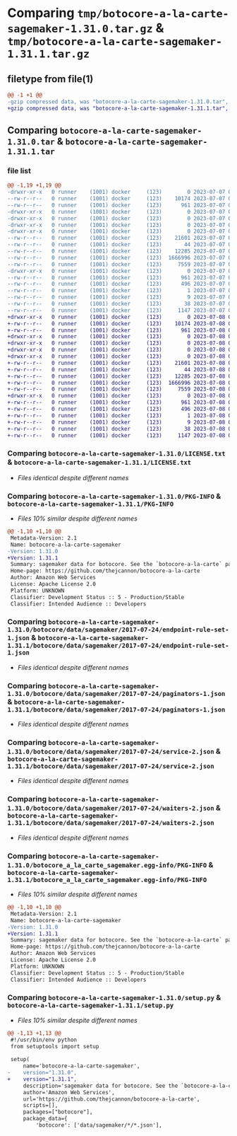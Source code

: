 # Comparing `tmp/botocore-a-la-carte-sagemaker-1.31.0.tar.gz` & `tmp/botocore-a-la-carte-sagemaker-1.31.1.tar.gz`

## filetype from file(1)

```diff
@@ -1 +1 @@
-gzip compressed data, was "botocore-a-la-carte-sagemaker-1.31.0.tar", last modified: Fri Jul  7 01:44:22 2023, max compression
+gzip compressed data, was "botocore-a-la-carte-sagemaker-1.31.1.tar", last modified: Sat Jul  8 01:42:43 2023, max compression
```

## Comparing `botocore-a-la-carte-sagemaker-1.31.0.tar` & `botocore-a-la-carte-sagemaker-1.31.1.tar`

### file list

```diff
@@ -1,19 +1,19 @@
-drwxr-xr-x   0 runner    (1001) docker     (123)        0 2023-07-07 01:44:22.347705 botocore-a-la-carte-sagemaker-1.31.0/
--rw-r--r--   0 runner    (1001) docker     (123)    10174 2023-07-07 01:44:22.000000 botocore-a-la-carte-sagemaker-1.31.0/LICENSE.txt
--rw-r--r--   0 runner    (1001) docker     (123)      961 2023-07-07 01:44:22.347705 botocore-a-la-carte-sagemaker-1.31.0/PKG-INFO
-drwxr-xr-x   0 runner    (1001) docker     (123)        0 2023-07-07 01:44:22.343705 botocore-a-la-carte-sagemaker-1.31.0/botocore/
-drwxr-xr-x   0 runner    (1001) docker     (123)        0 2023-07-07 01:44:22.343705 botocore-a-la-carte-sagemaker-1.31.0/botocore/data/
-drwxr-xr-x   0 runner    (1001) docker     (123)        0 2023-07-07 01:44:22.343705 botocore-a-la-carte-sagemaker-1.31.0/botocore/data/sagemaker/
-drwxr-xr-x   0 runner    (1001) docker     (123)        0 2023-07-07 01:44:22.347705 botocore-a-la-carte-sagemaker-1.31.0/botocore/data/sagemaker/2017-07-24/
--rw-r--r--   0 runner    (1001) docker     (123)    21601 2023-07-07 01:43:28.000000 botocore-a-la-carte-sagemaker-1.31.0/botocore/data/sagemaker/2017-07-24/endpoint-rule-set-1.json
--rw-r--r--   0 runner    (1001) docker     (123)       44 2023-07-07 01:43:28.000000 botocore-a-la-carte-sagemaker-1.31.0/botocore/data/sagemaker/2017-07-24/examples-1.json
--rw-r--r--   0 runner    (1001) docker     (123)    12285 2023-07-07 01:43:28.000000 botocore-a-la-carte-sagemaker-1.31.0/botocore/data/sagemaker/2017-07-24/paginators-1.json
--rw-r--r--   0 runner    (1001) docker     (123)  1666996 2023-07-07 01:43:28.000000 botocore-a-la-carte-sagemaker-1.31.0/botocore/data/sagemaker/2017-07-24/service-2.json
--rw-r--r--   0 runner    (1001) docker     (123)     7559 2023-07-07 01:43:28.000000 botocore-a-la-carte-sagemaker-1.31.0/botocore/data/sagemaker/2017-07-24/waiters-2.json
-drwxr-xr-x   0 runner    (1001) docker     (123)        0 2023-07-07 01:44:22.347705 botocore-a-la-carte-sagemaker-1.31.0/botocore_a_la_carte_sagemaker.egg-info/
--rw-r--r--   0 runner    (1001) docker     (123)      961 2023-07-07 01:44:22.000000 botocore-a-la-carte-sagemaker-1.31.0/botocore_a_la_carte_sagemaker.egg-info/PKG-INFO
--rw-r--r--   0 runner    (1001) docker     (123)      496 2023-07-07 01:44:22.000000 botocore-a-la-carte-sagemaker-1.31.0/botocore_a_la_carte_sagemaker.egg-info/SOURCES.txt
--rw-r--r--   0 runner    (1001) docker     (123)        1 2023-07-07 01:44:22.000000 botocore-a-la-carte-sagemaker-1.31.0/botocore_a_la_carte_sagemaker.egg-info/dependency_links.txt
--rw-r--r--   0 runner    (1001) docker     (123)        9 2023-07-07 01:44:22.000000 botocore-a-la-carte-sagemaker-1.31.0/botocore_a_la_carte_sagemaker.egg-info/top_level.txt
--rw-r--r--   0 runner    (1001) docker     (123)       38 2023-07-07 01:44:22.347705 botocore-a-la-carte-sagemaker-1.31.0/setup.cfg
--rw-r--r--   0 runner    (1001) docker     (123)     1147 2023-07-07 01:44:22.000000 botocore-a-la-carte-sagemaker-1.31.0/setup.py
+drwxr-xr-x   0 runner    (1001) docker     (123)        0 2023-07-08 01:42:43.703704 botocore-a-la-carte-sagemaker-1.31.1/
+-rw-r--r--   0 runner    (1001) docker     (123)    10174 2023-07-08 01:42:43.000000 botocore-a-la-carte-sagemaker-1.31.1/LICENSE.txt
+-rw-r--r--   0 runner    (1001) docker     (123)      961 2023-07-08 01:42:43.703704 botocore-a-la-carte-sagemaker-1.31.1/PKG-INFO
+drwxr-xr-x   0 runner    (1001) docker     (123)        0 2023-07-08 01:42:43.703704 botocore-a-la-carte-sagemaker-1.31.1/botocore/
+drwxr-xr-x   0 runner    (1001) docker     (123)        0 2023-07-08 01:42:43.703704 botocore-a-la-carte-sagemaker-1.31.1/botocore/data/
+drwxr-xr-x   0 runner    (1001) docker     (123)        0 2023-07-08 01:42:43.703704 botocore-a-la-carte-sagemaker-1.31.1/botocore/data/sagemaker/
+drwxr-xr-x   0 runner    (1001) docker     (123)        0 2023-07-08 01:42:43.703704 botocore-a-la-carte-sagemaker-1.31.1/botocore/data/sagemaker/2017-07-24/
+-rw-r--r--   0 runner    (1001) docker     (123)    21601 2023-07-08 01:41:59.000000 botocore-a-la-carte-sagemaker-1.31.1/botocore/data/sagemaker/2017-07-24/endpoint-rule-set-1.json
+-rw-r--r--   0 runner    (1001) docker     (123)       44 2023-07-08 01:41:59.000000 botocore-a-la-carte-sagemaker-1.31.1/botocore/data/sagemaker/2017-07-24/examples-1.json
+-rw-r--r--   0 runner    (1001) docker     (123)    12285 2023-07-08 01:41:59.000000 botocore-a-la-carte-sagemaker-1.31.1/botocore/data/sagemaker/2017-07-24/paginators-1.json
+-rw-r--r--   0 runner    (1001) docker     (123)  1666996 2023-07-08 01:41:59.000000 botocore-a-la-carte-sagemaker-1.31.1/botocore/data/sagemaker/2017-07-24/service-2.json
+-rw-r--r--   0 runner    (1001) docker     (123)     7559 2023-07-08 01:41:59.000000 botocore-a-la-carte-sagemaker-1.31.1/botocore/data/sagemaker/2017-07-24/waiters-2.json
+drwxr-xr-x   0 runner    (1001) docker     (123)        0 2023-07-08 01:42:43.703704 botocore-a-la-carte-sagemaker-1.31.1/botocore_a_la_carte_sagemaker.egg-info/
+-rw-r--r--   0 runner    (1001) docker     (123)      961 2023-07-08 01:42:43.000000 botocore-a-la-carte-sagemaker-1.31.1/botocore_a_la_carte_sagemaker.egg-info/PKG-INFO
+-rw-r--r--   0 runner    (1001) docker     (123)      496 2023-07-08 01:42:43.000000 botocore-a-la-carte-sagemaker-1.31.1/botocore_a_la_carte_sagemaker.egg-info/SOURCES.txt
+-rw-r--r--   0 runner    (1001) docker     (123)        1 2023-07-08 01:42:43.000000 botocore-a-la-carte-sagemaker-1.31.1/botocore_a_la_carte_sagemaker.egg-info/dependency_links.txt
+-rw-r--r--   0 runner    (1001) docker     (123)        9 2023-07-08 01:42:43.000000 botocore-a-la-carte-sagemaker-1.31.1/botocore_a_la_carte_sagemaker.egg-info/top_level.txt
+-rw-r--r--   0 runner    (1001) docker     (123)       38 2023-07-08 01:42:43.703704 botocore-a-la-carte-sagemaker-1.31.1/setup.cfg
+-rw-r--r--   0 runner    (1001) docker     (123)     1147 2023-07-08 01:42:43.000000 botocore-a-la-carte-sagemaker-1.31.1/setup.py
```

### Comparing `botocore-a-la-carte-sagemaker-1.31.0/LICENSE.txt` & `botocore-a-la-carte-sagemaker-1.31.1/LICENSE.txt`

 * *Files identical despite different names*

### Comparing `botocore-a-la-carte-sagemaker-1.31.0/PKG-INFO` & `botocore-a-la-carte-sagemaker-1.31.1/PKG-INFO`

 * *Files 10% similar despite different names*

```diff
@@ -1,10 +1,10 @@
 Metadata-Version: 2.1
 Name: botocore-a-la-carte-sagemaker
-Version: 1.31.0
+Version: 1.31.1
 Summary: sagemaker data for botocore. See the `botocore-a-la-carte` package for more info.
 Home-page: https://github.com/thejcannon/botocore-a-la-carte
 Author: Amazon Web Services
 License: Apache License 2.0
 Platform: UNKNOWN
 Classifier: Development Status :: 5 - Production/Stable
 Classifier: Intended Audience :: Developers
```

### Comparing `botocore-a-la-carte-sagemaker-1.31.0/botocore/data/sagemaker/2017-07-24/endpoint-rule-set-1.json` & `botocore-a-la-carte-sagemaker-1.31.1/botocore/data/sagemaker/2017-07-24/endpoint-rule-set-1.json`

 * *Files identical despite different names*

### Comparing `botocore-a-la-carte-sagemaker-1.31.0/botocore/data/sagemaker/2017-07-24/paginators-1.json` & `botocore-a-la-carte-sagemaker-1.31.1/botocore/data/sagemaker/2017-07-24/paginators-1.json`

 * *Files identical despite different names*

### Comparing `botocore-a-la-carte-sagemaker-1.31.0/botocore/data/sagemaker/2017-07-24/service-2.json` & `botocore-a-la-carte-sagemaker-1.31.1/botocore/data/sagemaker/2017-07-24/service-2.json`

 * *Files identical despite different names*

### Comparing `botocore-a-la-carte-sagemaker-1.31.0/botocore/data/sagemaker/2017-07-24/waiters-2.json` & `botocore-a-la-carte-sagemaker-1.31.1/botocore/data/sagemaker/2017-07-24/waiters-2.json`

 * *Files identical despite different names*

### Comparing `botocore-a-la-carte-sagemaker-1.31.0/botocore_a_la_carte_sagemaker.egg-info/PKG-INFO` & `botocore-a-la-carte-sagemaker-1.31.1/botocore_a_la_carte_sagemaker.egg-info/PKG-INFO`

 * *Files 10% similar despite different names*

```diff
@@ -1,10 +1,10 @@
 Metadata-Version: 2.1
 Name: botocore-a-la-carte-sagemaker
-Version: 1.31.0
+Version: 1.31.1
 Summary: sagemaker data for botocore. See the `botocore-a-la-carte` package for more info.
 Home-page: https://github.com/thejcannon/botocore-a-la-carte
 Author: Amazon Web Services
 License: Apache License 2.0
 Platform: UNKNOWN
 Classifier: Development Status :: 5 - Production/Stable
 Classifier: Intended Audience :: Developers
```

### Comparing `botocore-a-la-carte-sagemaker-1.31.0/setup.py` & `botocore-a-la-carte-sagemaker-1.31.1/setup.py`

 * *Files 10% similar despite different names*

```diff
@@ -1,13 +1,13 @@
 #!/usr/bin/env python
 from setuptools import setup
 
 setup(
     name='botocore-a-la-carte-sagemaker',
-    version="1.31.0",
+    version="1.31.1",
     description='sagemaker data for botocore. See the `botocore-a-la-carte` package for more info.',
     author='Amazon Web Services',
     url='https://github.com/thejcannon/botocore-a-la-carte',
     scripts=[],
     packages=["botocore"],
     package_data={
         'botocore': ['data/sagemaker/*/*.json'],
```


